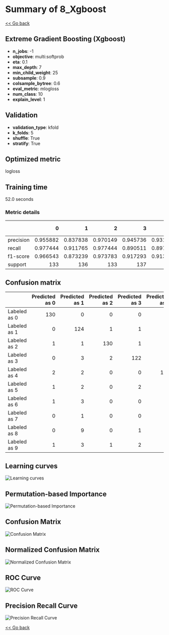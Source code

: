 # Summary of 8_Xgboost

[<< Go back](../README.md)


## Extreme Gradient Boosting (Xgboost)
- **n_jobs**: -1
- **objective**: multi:softprob
- **eta**: 0.1
- **max_depth**: 7
- **min_child_weight**: 25
- **subsample**: 0.9
- **colsample_bytree**: 0.6
- **eval_metric**: mlogloss
- **num_class**: 10
- **explain_level**: 1

## Validation
 - **validation_type**: kfold
 - **k_folds**: 5
 - **shuffle**: True
 - **stratify**: True

## Optimized metric
logloss

## Training time

52.0 seconds

### Metric details
|           |          0 |          1 |          2 |          3 |          4 |          5 |          6 |          7 |          8 |          9 |   accuracy |   macro avg |   weighted avg |   logloss |
|:----------|-----------:|-----------:|-----------:|-----------:|-----------:|-----------:|-----------:|-----------:|-----------:|-----------:|-----------:|------------:|---------------:|----------:|
| precision |   0.955882 |   0.837838 |   0.970149 |   0.945736 |   0.931298 |   0.93985  |   0.962687 |   0.927007 |   0.880952 |   0.848921 |   0.919079 |    0.920032 |       0.920047 |  0.312174 |
| recall    |   0.977444 |   0.911765 |   0.977444 |   0.890511 |   0.897059 |   0.919118 |   0.948529 |   0.947761 |   0.847328 |   0.874074 |   0.919079 |    0.919103 |       0.919079 |  0.312174 |
| f1-score  |   0.966543 |   0.873239 |   0.973783 |   0.917293 |   0.913858 |   0.929368 |   0.955556 |   0.937269 |   0.863813 |   0.861314 |   0.919079 |    0.919204 |       0.919197 |  0.312174 |
| support   | 133        | 136        | 133        | 137        | 136        | 136        | 136        | 134        | 131        | 135        |   0.919079 | 1347        |    1347        |  0.312174 |


## Confusion matrix
|              |   Predicted as 0 |   Predicted as 1 |   Predicted as 2 |   Predicted as 3 |   Predicted as 4 |   Predicted as 5 |   Predicted as 6 |   Predicted as 7 |   Predicted as 8 |   Predicted as 9 |
|:-------------|-----------------:|-----------------:|-----------------:|-----------------:|-----------------:|-----------------:|-----------------:|-----------------:|-----------------:|-----------------:|
| Labeled as 0 |              130 |                0 |                0 |                0 |                2 |                1 |                0 |                0 |                0 |                0 |
| Labeled as 1 |                0 |              124 |                1 |                1 |                1 |                1 |                0 |                0 |                1 |                7 |
| Labeled as 2 |                1 |                1 |              130 |                1 |                0 |                0 |                0 |                0 |                0 |                0 |
| Labeled as 3 |                0 |                3 |                2 |              122 |                0 |                3 |                0 |                3 |                3 |                1 |
| Labeled as 4 |                2 |                2 |                0 |                0 |              122 |                0 |                3 |                3 |                2 |                2 |
| Labeled as 5 |                1 |                2 |                0 |                2 |                0 |              125 |                1 |                0 |                0 |                5 |
| Labeled as 6 |                1 |                3 |                0 |                0 |                1 |                0 |              129 |                0 |                1 |                1 |
| Labeled as 7 |                0 |                1 |                0 |                0 |                3 |                1 |                0 |              127 |                2 |                0 |
| Labeled as 8 |                0 |                9 |                0 |                1 |                1 |                1 |                1 |                2 |              111 |                5 |
| Labeled as 9 |                1 |                3 |                1 |                2 |                1 |                1 |                0 |                2 |                6 |              118 |

## Learning curves
![Learning curves](learning_curves.png)

## Permutation-based Importance
![Permutation-based Importance](permutation_importance.png)
## Confusion Matrix

![Confusion Matrix](confusion_matrix.png)


## Normalized Confusion Matrix

![Normalized Confusion Matrix](confusion_matrix_normalized.png)


## ROC Curve

![ROC Curve](roc_curve.png)


## Precision Recall Curve

![Precision Recall Curve](precision_recall_curve.png)



[<< Go back](../README.md)
